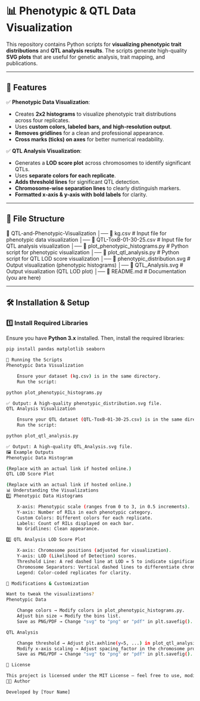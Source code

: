# 📊 Phenotypic & QTL Data Visualization

This repository contains Python scripts for **visualizing phenotypic trait distributions** and **QTL analysis results**. The scripts generate high-quality **SVG plots** that are useful for genetic analysis, trait mapping, and publications.

---

## 📌 Features
✅ **Phenotypic Data Visualization**:
- Creates **2x2 histograms** to visualize phenotypic trait distributions across four replicates.
- Uses **custom colors, labeled bars, and high-resolution output**.
- **Removes gridlines** for a clean and professional appearance.
- **Cross marks (ticks) on axes** for better numerical readability.

✅ **QTL Analysis Visualization**:
- Generates a **LOD score plot** across chromosomes to identify significant QTLs.
- Uses **separate colors for each replicate**.
- **Adds threshold lines** for significant QTL detection.
- **Chromosome-wise separation lines** to clearly distinguish markers.
- **Formatted x-axis & y-axis with bold labels** for clarity.

---

## 📂 File Structure
📁 QTL-and-Phenotypic-Visualization │── 📄 kg.csv # Input file for phenotypic data visualization │── 📄 QTL-ToxB-01-30-25.csv # Input file for QTL analysis visualization │── 📄 plot_phenotypic_histograms.py # Python script for phenotypic visualization │── 📄 plot_qtl_analysis.py # Python script for QTL LOD score visualization │── 📄 phenotypic_distribution.svg # Output visualization (phenotypic histograms) │── 📄 QTL_Analysis.svg # Output visualization (QTL LOD plot) │── 📄 README.md # Documentation (you are here)


---

## 🛠️ Installation & Setup
### **1️⃣ Install Required Libraries**
Ensure you have **Python 3.x** installed. Then, install the required libraries:

```bash
pip install pandas matplotlib seaborn

🚀 Running the Scripts
Phenotypic Data Visualization

    Ensure your dataset (kg.csv) is in the same directory.
    Run the script:

python plot_phenotypic_histograms.py

✅ Output: A high-quality phenotypic_distribution.svg file.
QTL Analysis Visualization

    Ensure your QTL dataset (QTL-ToxB-01-30-25.csv) is in the same directory.
    Run the script:

python plot_qtl_analysis.py

✅ Output: A high-quality QTL_Analysis.svg file.
🖼️ Example Outputs
Phenotypic Data Histogram

(Replace with an actual link if hosted online.)
QTL LOD Score Plot

(Replace with an actual link if hosted online.)
📊 Understanding the Visualizations
1️⃣ Phenotypic Data Histograms

    X-axis: Phenotypic scale (ranges from 0 to 3, in 0.5 increments).
    Y-axis: Number of RILs in each phenotypic category.
    Custom Colors: Different colors for each replicate.
    Labels: Count of RILs displayed on each bar.
    No Gridlines: Clean appearance.

2️⃣ QTL Analysis LOD Score Plot

    X-axis: Chromosome positions (adjusted for visualization).
    Y-axis: LOD (Likelihood of Detection) scores.
    Threshold Line: A red dashed line at LOD = 5 to indicate significance.
    Chromosome Separators: Vertical dashed lines to differentiate chromosomes.
    Legend: Color-coded replicates for clarity.

🔄 Modifications & Customization

Want to tweak the visualizations?
Phenotypic Data

    Change colors → Modify colors in plot_phenotypic_histograms.py.
    Adjust bin size → Modify the bins list.
    Save as PNG/PDF → Change "svg" to "png" or "pdf" in plt.savefig().

QTL Analysis

    Change threshold → Adjust plt.axhline(y=5, ...) in plot_qtl_analysis.py.
    Modify x-axis scaling → Adjust spacing_factor in the chromosome processing section.
    Save as PNG/PDF → Change "svg" to "png" or "pdf" in plt.savefig().

📝 License

This project is licensed under the MIT License – feel free to use, modify, and share it.
👨‍💻 Author

Developed by [Your Name]
